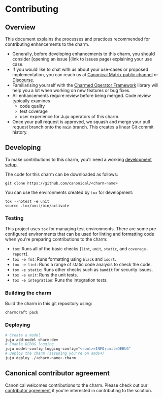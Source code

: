 <!-- Remember to update this file for your charm -- replace <charm-name> with the appropriate name. -->

# Contributing

## Overview

This document explains the processes and practices recommended for contributing enhancements to the <charm-name> charm.

- Generally, before developing enhancements to this charm, you should consider [opening an issue
  ](link to issues page) explaining your use case.
- If you would like to chat with us about your use-cases or proposed implementation, you can reach
  us at [Canonical Matrix public channel](https://matrix.to/#/#charmhub-charmdev:ubuntu.com)
  or [Discourse](https://discourse.charmhub.io/).
- Familiarising yourself with the [Charmed Operator Framework](https://juju.is/docs/sdk) library
  will help you a lot when working on new features or bug fixes.
- All enhancements require review before being merged. Code review typically examines
  - code quality
  - test coverage
  - user experience for Juju operators of this charm.
- Once your pull request is approved, we squash and merge your pull request branch onto the 
  `main` branch. This creates a linear Git commit history.

## Developing

To make contributions to this charm, you'll need a working [development setup](https://juju.is/docs/sdk/dev-setup).

The code for this charm can be downloaded as follows:

```
git clone https://github.com/canonical/<charm-name>
```

You can use the environments created by `tox` for development:

```shell
tox --notest -e unit
source .tox/unit/bin/activate
```

<!-- TODO: Check whether these instructions are more appropriate:
You can create an environment for development with `tox`:

```shell
tox devenv -e integration
source venv/bin/activate
```
-->

### Testing

This project uses `tox` for managing test environments. There are some pre-configured environments
that can be used for linting and formatting code when you're preparing contributions to the charm:

* `tox`: Runs all of the basic checks (`lint`, `unit`, `static`, and `coverage-report`).
* `tox -e fmt`: Runs formatting using `black` and `isort`.
* `tox -e lint`: Runs a range of static code analysis to check the code.
* `tox -e static`: Runs other checks such as `bandit` for security issues.
* `tox -e unit`: Runs the unit tests.
* `tox -e integration`: Runs the integration tests.

### Building the charm

Build the charm in this git repository using:

```shell
charmcraft pack
```

<!-- TODO: Determine if there is a generic way to write these instructions
For the integration tests (and also to deploy the charm locally), the indico
and indico-nginx images are required in the microk8s registry. To enable it:

    microk8s enable registry

The following commands import the images in the Docker daemon and push them into the registry:

    cd [project_dir]/indico_rock && rockcraft pack rockcraft.yaml
    skopeo --insecure-policy copy oci-archive:indico_1.0_amd64.rock docker-daemon:localhost:32000/indico:latest
    docker push localhost:32000/indico:latest
    cd [project_dir]/nginx_rock && rockcraft pack rockcraft.yaml
    skopeo --insecure-policy copy oci-archive:indico_nginx_1.0_amd64.rock docker-daemon:localhost:32000/indico-nginx:latest
    docker push localhost:32000/indico-nginx:latest
-->

### Deploying

<!-- TODO: Determine if the juju deploy command should be updated -->

```bash
# Create a model
juju add-model charm-dev
# Enable DEBUG logging
juju model-config logging-config="<root>=INFO;unit=DEBUG"
# Deploy the charm (assuming you're on amd64)
juju deploy ./<charm-name>.charm 
```

## Canonical contributor agreement

Canonical welcomes contributions to the <charm-name> charm. Please check out our [contributor agreement](https://ubuntu.com/legal/contributors) if you're interested in contributing to the solution.

